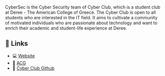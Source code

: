 CyberSec is the Cyber Security team of Cyber Club, which is a student club at Deree - The American College of Greece. The Cyber Club is open to all students who are interested in the IT field. It aims to cultivate a community of motivated individuals who are passionate about technology and want to enrich their academic and student-life experience at Deree.


## 🔗 Links
+ 💻 [Website](https://dccyberclub.com)
+ 🏫 [ACG](https://acg.edu)
+ 🚀 [Cyber Club Github](https://github.com/CyberClub-ACG/)

